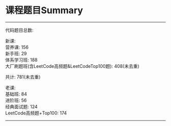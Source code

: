 # 课程题目Summary


---

代码题目总数:   

新课:  
营养课: 156  
新手班: 29  
体系学习班:  188  
大厂刷题班(含LeetCode高频题&LeetCodeTop100题): 408(未去重)  

共计: 781(未去重)  

老课:  
基础班: 84   
进阶班: 56    
经典面试题: 124   
LeetCode高频题+Top100: 174   

---

